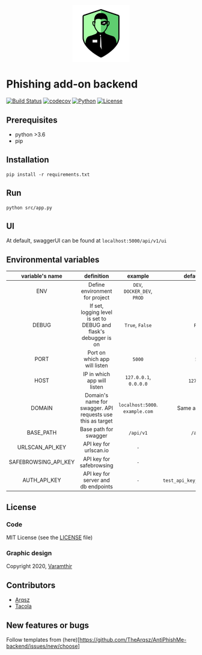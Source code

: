 <p align="center">
    <a href="https://antiphishme.info/">
        <img width="30%" src="Logo.png" alt="AntiPhishMe Logo"/>
    </a>
</p>

# Phishing add-on backend

[![Build Status](https://travis-ci.com/TheArqsz/AntiPhishMe-backend.svg?branch=master)](https://travis-ci.com/TheArqsz/AntiPhishMe-backend)
[![codecov](https://codecov.io/gh/TheArqsz/AntiPhishMe-backend/branch/develop/graph/badge.svg)](https://codecov.io/gh/TheArqsz/AntiPhishMe-backend)
[![Python](https://img.shields.io/pypi/pyversions/Django)](https://img.shields.io/pypi/pyversions/Django)
[![License](https://img.shields.io/github/license/TheArqsz/AntiPhishMe-backend)](https://img.shields.io/github/license/TheArqsz/AntiPhishMe-backend)



## Prerequisites

- python >3.6
- pip

## Installation

```python3
pip install -r requirements.txt
```

## Run

```python3
python src/app.py
```

## UI

At default, swaggerUI can be found at `localhost:5000/api/v1/ui`

## Environmental variables

| variable's name  | definition  | example  | default value |
|:-:|:-:|:-:|:-:|
| ENV     | Define environment for project  | `DEV`, `DOCKER_DEV`, `PROD`  | `DEV` |  
| DEBUG   | If set, logging level is set to DEBUG and flask's debugger is on  | `True`, `False`  | `False` |
| PORT    | Port on which app will listen   | `5000`  | `5000` |
| HOST    | IP in which app will listen     | `127.0.0.1`, `0.0.0.0`    | `127.0.0.1` |
| DOMAIN  | Domain's name for swagger. API requests use this as target  | `localhost:5000`. `example.com` | Same as `HOST:PORT` | Varamthir
| BASE_PATH | Base path for swagger | `/api/v1` | `/api/v1` |
| URLSCAN_API_KEY | API key for urlscan.io | `-` | `-` |
| SAFEBROWSING_API_KEY | API key for safebrowsing | `-` | `-` |
| AUTH_API_KEY | API key for server and db endpoints | `-` | `test_api_key_978675645342312` |

## License

### Code

MIT License (see the [LICENSE](LICENSE) file)

### Graphic design

Copyright 2020, [Varamthir](https://github.com/NeonDreamZ)

## Contributors

- [Arqsz](https://github.com/TheArqsz)
- [Tacola](https://github.com/Tacola320)

## New features or bugs

Follow templates from (here)[https://github.com/TheArqsz/AntiPhishMe-backend/issues/new/choose]